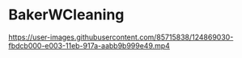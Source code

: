 # BakerWCleaning
https://user-images.githubusercontent.com/85715838/124869030-fbdcb000-e003-11eb-917a-aabb9b999e49.mp4

